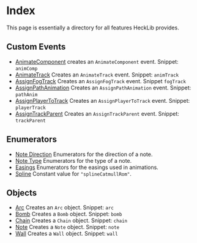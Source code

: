 # Index

This page is essentially a directory for all features HeckLib provides.

## Custom Events

- [AnimateComponent](./customEvents/animateComponent.md) creates an `AnimateComponent` event. Snippet: `animComp`
- [AnimateTrack](./customEvents/animateTrack.md) Creates an `AnimateTrack` event. Snippet: `animTrack`
- [AssignFogTrack](./customEvents/animateComponent.md) Creates an `AssignFogTrack` event. Snippet `fogTrack`
- [AssignPathAnimation](./customEvents/assignPathAnimation.md) Creates an `AssignPathAnimation` event. Snippet: `pathAnim`
- [AssignPlayerToTrack](./customEvents/assignPlayerToTrack.md) Creates an `AssignPlayerToTrack` event. Snippet: `playerTrack`
- [AssignTrackParent](./customEvents/assignTrackParent.md) Creates an `AssignTrackParent` event. Snippet: `trackParent`

## Enumerators

- [Note Direction](./enums/note.md#note-direction) Enumerators for the direction of a note.
- [Note Type](./enums/note.md#note-type) Enumerators for the type of a note.
- [Easings](./enums/easings.md) Enumerators for the easings used in animations.
- [Spline](./enums/spline.md) Constant value for `"splineCatmullRom"`.

## Objects

- [Arc](./objects/arc.md) Creates an `Arc` object. Snippet: `arc`
- [Bomb](./objects/bomb.md) Creates a `Bomb` object. Snippet: `bomb`
- [Chain](./objects/chain.md) Creates a `Chain` object. Snippet: `chain`
- [Note](./objects/note.md) Creates a `Note` object. Snippet: `note`
- [Wall](./objects/wall.md) Creates a `Wall` object. Snippet: `wall`